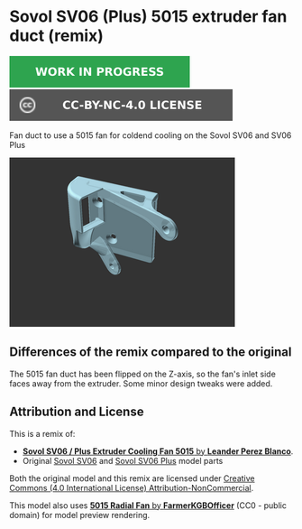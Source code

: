 # Sovol SV06 (Plus) 5015 extruder fan duct (remix)

![This model is a work in progress][work-in-progress-badge]
[![CC-BY-NC-4.0 license][license-badge]][license]

Fan duct to use a 5015 fan for coldend cooling on the Sovol SV06 and SV06 Plus

![Model render](images/readme/demo.png)

## Differences of the remix compared to the original

The 5015 fan duct has been flipped on the Z-axis, so the fan's inlet side faces
away from the extruder. Some minor design tweaks were added.

## Attribution and License

This is a remix of:

* [**Sovol SV06 / Plus Extruder Cooling Fan 5015** by **Leander Perez Blanco**][original-model-url].
* Original [Sovol SV06][sovol-sv06] and [Sovol SV06 Plus][sovol-sv06-plus] model parts

Both the original model and this remix are licensed under
[Creative Commons (4.0 International License) Attribution-NonCommercial][license].

This model also uses
[**5015 Radial Fan** by **FarmerKGBOfficer**][5015-fan-model] (CC0 - public domain)
for model preview rendering.

[5015-fan-model]: https://www.printables.com/model/304318-5015-blower-fan
[license-badge]: /_static/license-badge-cc-by-nc-4.0.svg
[license]: http://creativecommons.org/licenses/by-nc/4.0/
[original-model-url]: https://www.printables.com/model/472199-sovol-sv06-plus-extruder-colling-fan-5015
[sovol-sv06-plus]: https://github.com/Sovol3d/SV06-PLUS
[sovol-sv06]: https://github.com/Sovol3d/SV06-Fully-Open-Source
[work-in-progress-badge]: /_static/work-in-progress-badge.svg
